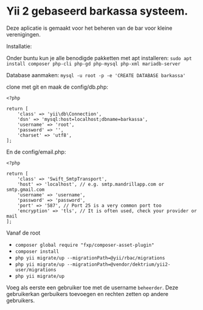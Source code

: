 Yii 2 gebaseerd barkassa systeem.
============================

Deze aplicatie is gemaakt voor het beheren van de bar voor kleine verenigingen.

Installatie:

Onder buntu kun je alle benodigde pakketten met apt installeren:
`sudo apt install composer php-cli php-gd php-mysql php-xml mariadb-server`

Database aanmaken:
`mysql -u root -p -e 'CREATE DATABASE barkassa'`

clone met git en maak de config/db.php:
```
<?php

return [
    'class' => 'yii\db\Connection',
    'dsn' => 'mysql:host=localhost;dbname=barkassa',
    'username' => 'root',
    'password' => '',
    'charset' => 'utf8',
];
```

 En de config/email.php:

```
<?php

return [
    'class' => 'Swift_SmtpTransport',
    'host' => 'localhost', // e.g. smtp.mandrillapp.com or smtp.gmail.com
    'username' => 'username',
    'password' => 'password',
    'port' => '587', // Port 25 is a very common port too
    'encryption' => 'tls', // It is often used, check your provider or mail
];
```

Vanaf de root
- `composer global require "fxp/composer-asset-plugin"`
- `composer install`
- `php yii migrate/up --migrationPath=@yii/rbac/migrations`
- `php yii migrate/up --migrationPath=@vendor/dektrium/yii2-user/migrations`
- `php yii migrate/up`

Voeg als eerste een gebruiker toe met de username `beheerder`.
Deze gebruikerkan gerbuikers toevoegen en rechten zetten op andere gebruikers.